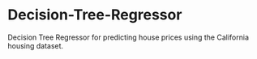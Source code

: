 # Decision-Tree-Regressor
Decision Tree Regressor for predicting house prices using the California housing dataset.
